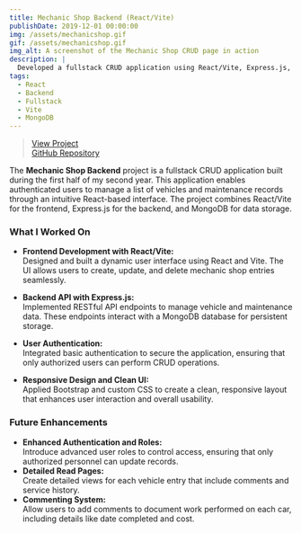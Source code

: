 ```yaml
---
title: Mechanic Shop Backend (React/Vite)
publishDate: 2019-12-01 00:00:00
img: /assets/mechanicshop.gif
gif: /assets/mechanicshop.gif
img_alt: A screenshot of the Mechanic Shop CRUD page in action
description: | 
  Developed a fullstack CRUD application using React/Vite, Express.js, and MongoDB, designed to serve as a backend management system for a mechanic shop.
tags:
  - React
  - Backend
  - Fullstack
  - Vite
  - MongoDB
---
```

> [View Project](https://w0292233-fullstack.onrender.com/)  
> [GitHub Repository](https://github.com/NSCC-ITC-Fall2024-PROG3017-700-MCa/my-fullstack-app-Swatts96/tree/master)

The **Mechanic Shop Backend** project is a fullstack CRUD application built during the first half of my second year. This application enables authenticated users to manage a list of vehicles and maintenance records through an intuitive React-based interface. The project combines React/Vite for the frontend, Express.js for the backend, and MongoDB for data storage.

### What I Worked On

- **Frontend Development with React/Vite:**  
  Designed and built a dynamic user interface using React and Vite. The UI allows users to create, update, and delete mechanic shop entries seamlessly.

- **Backend API with Express.js:**  
  Implemented RESTful API endpoints to manage vehicle and maintenance data. These endpoints interact with a MongoDB database for persistent storage.

- **User Authentication:**  
  Integrated basic authentication to secure the application, ensuring that only authorized users can perform CRUD operations.

- **Responsive Design and Clean UI:**  
  Applied Bootstrap and custom CSS to create a clean, responsive layout that enhances user interaction and overall usability.

### Future Enhancements

- **Enhanced Authentication and Roles:**  
  Introduce advanced user roles to control access, ensuring that only authorized personnel can update records.
- **Detailed Read Pages:**  
  Create detailed views for each vehicle entry that include comments and service history.
- **Commenting System:**  
  Allow users to add comments to document work performed on each car, including details like date completed and cost.
  

